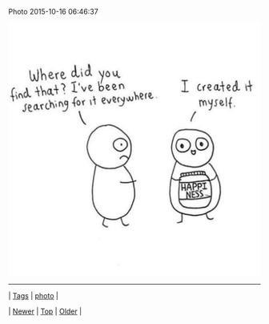 <!--
title: Photo 2015-10-16 06
date: 2020-06-28T15:27:00.095Z
tags: photo
-->


Photo 2015-10-16 06:46:37

![](131271080987-0.jpg)

<!--BOTTOM-POST-NAVIGATION-->
---

| [Tags](tags.md) | [photo](tag-photo.md) |

| [Newer](131267913702.md) | [Top](index.md) | [Older](131273519191.md) |